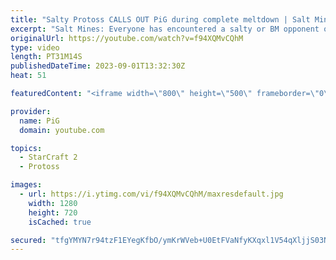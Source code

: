 ```yaml
---
title: "Salty Protoss CALLS OUT PiG during complete meltdown | Salt Mines #41 - StarCraft 2"
excerpt: "Salt Mines: Everyone has encountered a salty or BM opponent on the StarCraft ladder before. Send in your funniest, saltiest replays to RateMyStarCraft@gmail.com with “Salt Mines” in the title + in the body of the email add your IGN & Rank & Why you think your opponent got salty.   Binge the Salt Mines"
originalUrl: https://youtube.com/watch?v=f94XQMvCQhM
type: video
length: PT31M14S
publishedDateTime: 2023-09-01T13:32:30Z
heat: 51

featuredContent: "<iframe width=\"800\" height=\"500\" frameborder=\"0\" src=\"https://www.youtube.com/embed/f94XQMvCQhM\" allow=\"accelerometer; autoplay; encrypted-media; gyroscope; picture-in-picture\" allowfullscreen></iframe>"

provider:
  name: PiG
  domain: youtube.com

topics:
  - StarCraft 2
  - Protoss

images:
  - url: https://i.ytimg.com/vi/f94XQMvCQhM/maxresdefault.jpg
    width: 1280
    height: 720
    isCached: true

secured: "tfgYMYN7r94tzF1EYegKfbO/ymKrWVeb+U0EtFVaNfyKXqxl1V54qXljjS03N53yOAMp7LHtxMBxThgrZetlfSDGPmT9hK2NwY3wUvo8FZwyhLO13ipb/IjTEln8KdPINBZkWpgCT78H4niNbQx5R+2weeqsQOZhqNLUON6kpPJqqGnW5LUWn+qsNOOveFkVVJzb6xY8KmjCo9cYCwyY8oGiFQ4Bi7FLcx3HJnCs6yFHKO+LImkkU9YMuQjGvxWRBVp1V344wvrSsA7EB6sPZrPEUyaOOHEfzp4k3jYXlCUMlJp8p0gp6X+G/3fK9SiwyNi83DvO+iuBQOuZjsn/BoNMgwK3P84FY9fJ+sr22aMaIO8qWr88W9xSQPRlsjUetoA41fGejUk+eh8QCi0yMv1YW2phkQFXIOYleuvOLf0=;cKf9a/264feBoJ1lCEljVw=="
---
```


